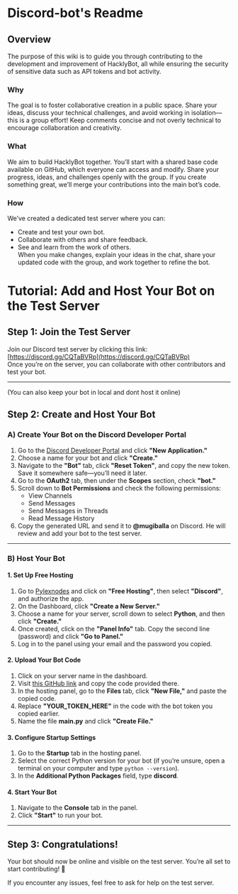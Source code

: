 # Discord-bot's Readme

## **Overview**  
The purpose of this wiki is to guide you through contributing to the development and improvement of HacklyBot, all while ensuring the security of sensitive data such as API tokens and bot activity.  

### **Why**  
The goal is to foster collaborative creation in a public space. Share your ideas, discuss your technical challenges, and avoid working in isolation—this is a group effort! Keep comments concise and not overly technical to encourage collaboration and creativity.  

### **What**  
We aim to build HacklyBot together. You’ll start with a shared base code available on GitHub, which everyone can access and modify. Share your progress, ideas, and challenges openly with the group. If you create something great, we’ll merge your contributions into the main bot’s code.  

### **How**  
We’ve created a dedicated test server where you can:  
- Create and test your own bot.  
- Collaborate with others and share feedback.  
- See and learn from the work of others.  
When you make changes, explain your ideas in the chat, share your updated code with the group, and work together to refine the bot.  

# **Tutorial: Add and Host Your Bot on the Test Server**

## **Step 1: Join the Test Server**  
Join our Discord test server by clicking this link: [https://discord.gg/CQTaBVRp](https://discord.gg/CQTaBVRp)  
Once you’re on the server, you can collaborate with other contributors and test your bot.

---
(You can also keep your bot in local and dont host it online)
## **Step 2: Create and Host Your Bot**

### **A) Create Your Bot on the Discord Developer Portal**  
1. Go to the [Discord Developer Portal](https://discord.com/developers/applications) and click **"New Application."**  
2. Choose a name for your bot and click **"Create."**  
3. Navigate to the **"Bot"** tab, click **"Reset Token"**, and copy the new token. Save it somewhere safe—you’ll need it later.  
4. Go to the **OAuth2** tab, then under the **Scopes** section, check **"bot."**  
5. Scroll down to **Bot Permissions** and check the following permissions:  
   - View Channels  
   - Send Messages  
   - Send Messages in Threads  
   - Read Message History  
6. Copy the generated URL and send it to **@mugiballa** on Discord. He will review and add your bot to the test server.

---

### **B) Host Your Bot**

#### **1. Set Up Free Hosting**  
1. Go to [Pylexnodes](https://pylexnodes.net/) and click on **"Free Hosting"**, then select **"Discord"**, and authorize the app.  
2. On the Dashboard, click **"Create a New Server."**  
3. Choose a name for your server, scroll down to select **Python**, and then click **"Create."**  
4. Once created, click on the **"Panel Info"** tab. Copy the second line (password) and click **"Go to Panel."**  
5. Log in to the panel using your email and the password you copied.  

#### **2. Upload Your Bot Code**  
1. Click on your server name in the dashboard.  
2. Visit [this GitHub link](https://github.com/gethackly/Discord-bot/blob/main/Main.py) and copy the code provided there.  
3. In the hosting panel, go to the **Files** tab, click **"New File,"** and paste the copied code.  
4. Replace **"YOUR_TOKEN_HERE"** in the code with the bot token you copied earlier.  
5. Name the file **main.py** and click **"Create File."**  

#### **3. Configure Startup Settings**  
1. Go to the **Startup** tab in the hosting panel.  
2. Select the correct Python version for your bot (if you’re unsure, open a terminal on your computer and type `python --version`).  
3. In the **Additional Python Packages** field, type **discord**.  

#### **4. Start Your Bot**  
1. Navigate to the **Console** tab in the panel.  
2. Click **"Start"** to run your bot.  

---

## **Step 3: Congratulations!**  
Your bot should now be online and visible on the test server. You’re all set to start contributing! 🎉  

If you encounter any issues, feel free to ask for help on the test server.
